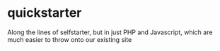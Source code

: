 # quickstarter
Along the lines of selfstarter, but in just PHP and Javascript, which are much easier to throw onto our existing site
